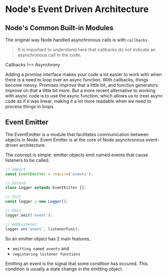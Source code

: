 # Node's Event Driven Architecture

## Node's Common Built-in Modules
The original way Node handled asynchronous calls is with `callbacks`.

> It is important to understand here that callbacks do not indicate an asynchronous call in the code.

Callbacks !== Asynchrony

Adding a promise interface makes your code a lot easier to work with when there is a need to loop over an async function. With callbacks, things become messy. Promises improve that a little bit, and function generators improve on that a little bit more. But a more recent alternative to working with async code is to use the async function, which allows us to treat async code as if it was linear, making it a lot more readable when we need to process things in loops.

## Event Emitter
The EventEmitter is a module that facilitates communication between objects in Node.
Event Emitter is at the core of Node asynchronous event-driven architecture.

The concept is simple: emitter objects emit named events that cause listeners to be called.
```javascript
// Import
const EventEmitter = require('events');

// Extend
class Logger extends EventEitter {};

// Init
const logger = new Logger();

// Emit
logger.emit('event');

// AddListener
logger.on('event', listenerFunc);
```

So an emitter object has 2 main features,
- `emitting named events` and
- `registering listener functions`


Emitting an event is the signal that some condition has occured. This condition is usually a state change in the emitting object.